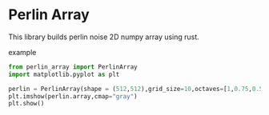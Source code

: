# Perlin Array

This library builds perlin noise 2D numpy array using rust.

example 
```python
from perlin_array import PerlinArray
import matplotlib.pyplot as plt

perlin = PerlinArray(shape = (512,512),grid_size=10,octaves=[1,0.75,0.5],seed=42)
plt.imshow(perlin.array,cmap="gray")
plt.show()
```